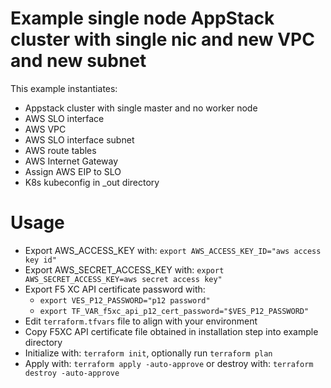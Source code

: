 # Example single node AppStack cluster with single nic and new VPC and new subnet

This example instantiates:

- Appstack cluster with single master and no worker node
- AWS SLO interface
- AWS VPC
- AWS SLO interface subnet
- AWS route tables
- AWS Internet Gateway
- Assign AWS EIP to SLO
- K8s kubeconfig in _out directory

# Usage

- Export AWS_ACCESS_KEY with: `export AWS_ACCESS_KEY_ID="aws access key id"`
- Export AWS_SECRET_ACCESS_KEY with: `export AWS_SECRET_ACCESS_KEY=aws secret access key"`
- Export F5 XC API certificate password with: 
  * `export VES_P12_PASSWORD="p12 password"`
  * `export TF_VAR_f5xc_api_p12_cert_password="$VES_P12_PASSWORD"`
- Edit `terraform.tfvars` file to align with your environment
- Copy F5XC API certificate file obtained in installation step into example directory
- Initialize with: `terraform init`, optionally run `terraform plan`
- Apply with: `terraform apply -auto-approve` or destroy with: `terraform destroy -auto-approve`